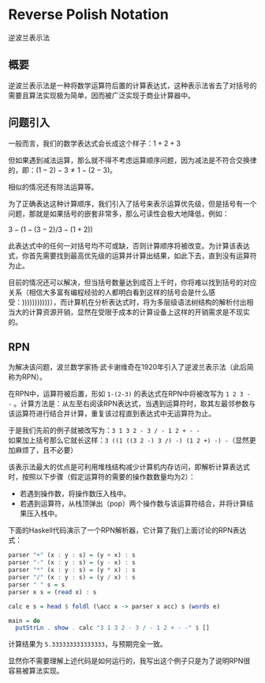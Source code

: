 # Reverse Polish Notation

逆波兰表示法

## 概要

逆波兰表示法是一种将数学运算符后置的计算表达式，这种表示法省去了对括号的需要且算法实现极为简单，因而被广泛实现于商业计算器中。

## 问题引入

一般而言，我们的数学表达式会长成这个样子：$1+2+3$  

但如果遇到减法运算，那么就不得不考虑运算顺序问题，因为减法是不符合交换律的，即：$(1-2)-3≠1-(2-3)$。

相似的情况还有除法运算等。

为了正确表达这种计算顺序，我们引入了括号来表示运算优先级，但是括号有一个问题，那就是如果括号的嵌套非常多，那么可读性会极大地降低，例如：

$3-(1-(3-2)/3-(1+2))$

此表达式中的任何一对括号均不可或缺，否则计算顺序将被改变。为计算该表达式，你首先需要找到最高优先级的运算并计算出结果，如此下去，直到没有运算符为止。  

目前的情况还可以解决，但当括号数量达到成百上千时，你将难以找到括号的对应关系（相信大多富有编程经验的人都明白看到这样的括号会是什么感受：)))))))))))），而计算机在分析表达式时，将为多层级语法树结构的解析付出相当大的计算资源开销，显然在受限于成本的计算设备上这样的开销需求是不现实的。

## RPN

为解决该问题，波兰数学家扬·武卡谢维奇在1920年引入了逆波兰表示法（此后简称为RPN）。

在RPN中，运算符被后置，形如 `1-(2-3)` 的表达式在RPN中将被改写为 `1 2 3 - -` 。计算方法是：从左至右阅读RPN表达式，当遇到运算符时，取其左最邻参数与该运算符进行结合并计算，重复该过程直到表达式中无运算符为止。

于是我们先前的例子就被改写为：`3 1 3 2 - 3 / - 1 2 + - -`  
如果加上括号那么它就长这样：`3 ((1 ((3 2 -) 3 /) -) (1 2 +) -) -`（显然更加麻烦了，且不必要）  

该表示法最大的优点是可利用堆栈结构减少计算机内存访问，即解析计算表达式时，按照以下步骤（假定运算符的需要的操作数数量均为2）：

* 若遇到操作数，将操作数压入栈中。  
* 若遇到运算符，从栈顶弹出（pop）两个操作数与该运算符结合，并将计算结果压入栈中。

下面的Haskell代码演示了一个RPN解析器，它计算了我们上面讨论的RPN表达式：

```Haskell
parser "+" (x : y : s) = (y + x) : s
parser "-" (x : y : s) = (y - x) : s
parser "*" (x : y : s) = (y * x) : s
parser "/" (x : y : s) = (y / x) : s
parser " " s = s
parser x s = (read x) : s

calc e s = head $ foldl (\acc x -> parser x acc) s (words e)

main = do
  putStrLn . show . calc "3 1 3 2 - 3 / - 1 2 + - -" $ []
```

计算结果为 `5.333333333333333`，与预期完全一致。

显然你不需要理解上述代码是如何运行的，我写出这个例子只是为了说明RPN很容易被算法实现。
